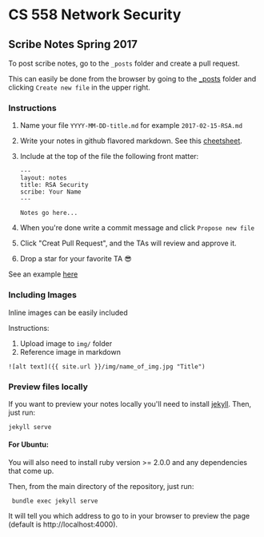 # CS 558 Network Security 
## Scribe Notes Spring 2017

To post scribe notes, go to the `_posts` folder and create a pull request.

This can easily be done from the browser by going to the [_posts](_posts/) folder and clicking `Create new file` in the upper right.

### Instructions
1. Name your file `YYYY-MM-DD-title.md` for example `2017-02-15-RSA.md`
2. Write your notes in github flavored markdown. See this [cheetsheet](https://github.com/adam-p/markdown-here/wiki/Markdown-Cheatsheet).
3. Include at the top of the file the following front matter:

	```
	---
	layout: notes
	title: RSA Security 
	scribe: Your Name
	---

	Notes go here...
	```

4. When you're done write a commit message and click `Propose new file`
5. Click "Creat Pull Request", and the TAs will review and approve it.
6. Drop a star for your favorite TA 😎

See an example [here](https://raw.githubusercontent.com/asamborski/cs558_s17_notes/master/_posts/2017-01-19-Logistics.md)

### Including Images

Inline images can be easily included

Instructions:

1. Upload image to `img/` folder
2. Reference image in markdown 

```
![alt text]({{ site.url }}/img/name_of_img.jpg "Title")
```


### Preview files locally

If you want to preview your notes locally you'll need to install [jekyll](https://jekyllrb.com/).
Then, just run:

	jekyll serve
	
	
#### For Ubuntu:
You will also need to install ruby version >= 2.0.0 and any dependencies that come up.

Then, from the main directory of the repository, just run:

	 bundle exec jekyll serve
	
It will tell you which address to go to in your browser to preview the page (default is http://localhost:4000).
